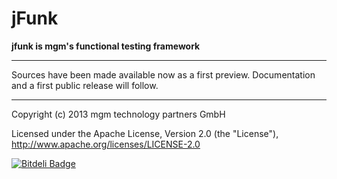 # jFunk

**jfunk is mgm's functional testing framework**

---

Sources have been made available now as a first preview. Documentation and a first public release will follow.

---

Copyright (c) 2013 mgm technology partners GmbH

Licensed under the Apache License, Version 2.0 (the "License"),
http://www.apache.org/licenses/LICENSE-2.0


[![Bitdeli Badge](https://d2weczhvl823v0.cloudfront.net/mgm-tp/jfunk/trend.png)](https://bitdeli.com/free "Bitdeli Badge")

